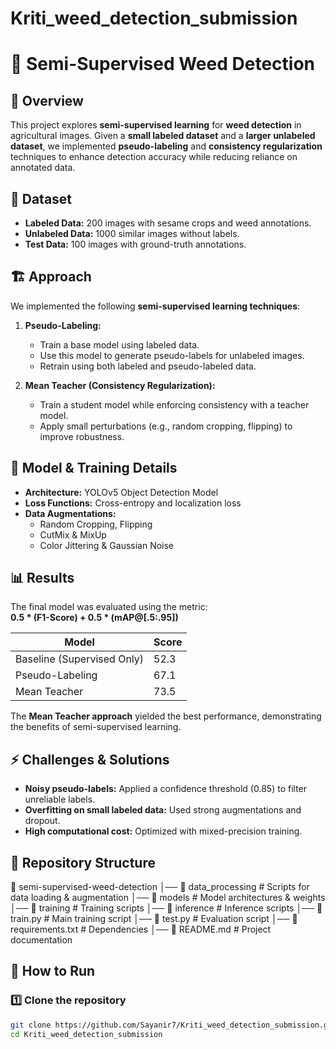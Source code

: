 # Kriti_weed_detection_submission

# 🌱 Semi-Supervised Weed Detection

## 📌 Overview

This project explores **semi-supervised learning** for **weed detection** in agricultural images. Given a **small labeled dataset** and a **larger unlabeled dataset**, we implemented **pseudo-labeling** and **consistency regularization** techniques to enhance detection accuracy while reducing reliance on annotated data.

## 📂 Dataset

- **Labeled Data:** 200 images with sesame crops and weed annotations.
- **Unlabeled Data:** 1000 similar images without labels.
- **Test Data:** 100 images with ground-truth annotations.

## 🏗 Approach

We implemented the following **semi-supervised learning techniques**:

1. **Pseudo-Labeling:**  
   - Train a base model using labeled data.  
   - Use this model to generate pseudo-labels for unlabeled images.  
   - Retrain using both labeled and pseudo-labeled data.  

2. **Mean Teacher (Consistency Regularization):**  
   - Train a student model while enforcing consistency with a teacher model.  
   - Apply small perturbations (e.g., random cropping, flipping) to improve robustness.  

## 🔧 Model & Training Details

- **Architecture:** YOLOv5 Object Detection Model  
- **Loss Functions:** Cross-entropy and localization loss  
- **Data Augmentations:**
  - Random Cropping, Flipping
  - CutMix & MixUp
  - Color Jittering & Gaussian Noise  

## 📊 Results

The final model was evaluated using the metric:  
**0.5 * (F1-Score) + 0.5 * (mAP@[.5:.95])**

| Model | Score |
|--------|-------|
| Baseline (Supervised Only) | 52.3 |
| Pseudo-Labeling | 67.1 |
| Mean Teacher | 73.5 |

The **Mean Teacher approach** yielded the best performance, demonstrating the benefits of semi-supervised learning.

## ⚡ Challenges & Solutions

- **Noisy pseudo-labels:** Applied a confidence threshold (0.85) to filter unreliable labels.
- **Overfitting on small labeled data:** Used strong augmentations and dropout.
- **High computational cost:** Optimized with mixed-precision training.

## 📁 Repository Structure

📂 semi-supervised-weed-detection │── 📁 data_processing # Scripts for data loading & augmentation │── 📁 models # Model architectures & weights │── 📁 training # Training scripts │── 📁 inference # Inference scripts │── 📄 train.py # Main training script │── 📄 test.py # Evaluation script │── 📄 requirements.txt # Dependencies │── 📄 README.md # Project documentation


## 🚀 How to Run

### 1️⃣ Clone the repository
```bash
git clone https://github.com/Sayanir7/Kriti_weed_detection_submission.git
cd Kriti_weed_detection_submission


